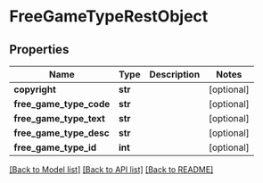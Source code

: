 # FreeGameTypeRestObject

## Properties
Name | Type | Description | Notes
------------ | ------------- | ------------- | -------------
**copyright** | **str** |  | [optional] 
**free_game_type_code** | **str** |  | [optional] 
**free_game_type_text** | **str** |  | [optional] 
**free_game_type_desc** | **str** |  | [optional] 
**free_game_type_id** | **int** |  | [optional] 

[[Back to Model list]](../README.md#documentation-for-models) [[Back to API list]](../README.md#documentation-for-api-endpoints) [[Back to README]](../README.md)

